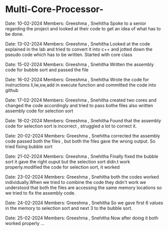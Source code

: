 # Multi-Core-Processor-

 Date: 10-02-2024
 Members: Greeshma , Snehitha
 Spoke to a senior regarding the project and looked at their code to get an idea of what has to be done.

 Date: 13-02-2024
 Members: Greeshma , Snehitha
 Looked at the code explained in the lab and tried to convert it into c++ and jotted down the pseudo code which has to be written.
 Started with core class

 Date: 15-02-2024
 Members: Greeshma , Snehitha
 Written the assembly code for bubble sort  and passed the file

 Date: 16-02-2024
 Members: Greeshma , Snehitha
 Wrote the code for instructions li,lw,sw,add in execute function and committed the code into github

  Date: 17-02-2024
  Members: Greeshma , Snehitha
  created two cores and changed the code accordingly and tried to pass bothe files also written assembly code for selection sort

  Date: 18-02-2024
  Members: Greeshma , Snehitha
  Found that the assembly code for selection sort is incorrect , struggled a lot to correct it.

  Date: 20-02-2024
  Members: Greeshma , Snehitha
  corrected the assembly code passed both the files , but both the files gave the wrong output. 
  So tried fixing bubble sort 

  Date: 21-02-2024
  Members: Greeshma , Snehitha
  Finally fixed the bubble sort 
  it gave the right ouput but the selection sort didn.t work properly.modified the code for selection sort, it worked
  
  Date: 23-02-2024
  Members: Greeshma , Snehitha
  both the codes worked individually.When we tried to combine the code they didn't work we understood that both the files are accessing the same memory locations 
  so we tried to fix the assembly code.

  Date: 24-02-2024
  Members: Greeshma , Snehitha
  So we gave first 6 values in the memory to selection sort and next 3 to the bubble sort.

   Date: 25-02-2024
  Members: Greeshma , Snehitha
  Now after doing it both worked properly ...

 





  
  
